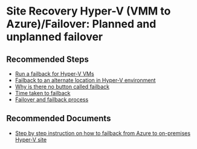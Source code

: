 <properties
    pageTitle="Site Recovery Hyper-V (VMM to Azure)/Failover: Planned and unplanned failover"
    description="Site Recovery Hyper-V (VMM to Azure)/Failover: Planned and unplanned failover"
    service="microsoft.recoveryservices"
    resource="vaults"
    authors="v-miegge"
    ms.author="prateek9us"
    displayOrder=""
    selfHelpType="generic"
    supportTopicIds="32536406"
    resourceTags=""
    productPesIds="16370"
    cloudEnvironments="public"
    articleId="d865a299-bebb-413d-a71a-83c403114250"
/>

# Site Recovery Hyper-V (VMM to Azure)/Failover: Planned and unplanned failover

## **Recommended Steps**

* [Run a failback for Hyper-V VMs](https://docs.microsoft.com/azure/site-recovery/site-recovery-failback-from-azure-to-hyper-v)<br>
* [Failback to an alternate location in Hyper-V environment](https://docs.microsoft.com/azure/site-recovery/hyper-v-azure-failback#failback-to-an-alternate-location-in-hyper-v-environment)<br>
* [Why is there no button called failback](https://docs.microsoft.com/azure/site-recovery/hyper-v-azure-failback#why-is-there-no-button-called-failback)<br>
* [Time taken to failback](https://docs.microsoft.com/azure/site-recovery/hyper-v-azure-failback#time-taken-to-failback)<br>
* [Failover and failback process](https://docs.microsoft.com/azure/site-recovery/hyper-v-azure-architecture#failover-and-failback-process)

## **Recommended Documents**

* [Step by step instruction on how to failback from Azure to on-premises Hyper-V site](https://docs.microsoft.com/azure/site-recovery/site-recovery-failback-from-azure-to-hyper-v)
